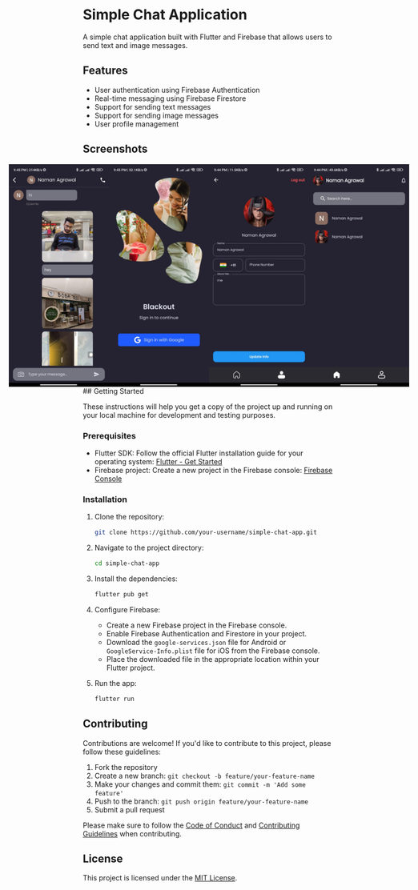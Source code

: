 # Simple Chat Application

A simple chat application built with Flutter and Firebase that allows users to send text and image messages.

## Features

- User authentication using Firebase Authentication
- Real-time messaging using Firebase Firestore
- Support for sending text messages
- Support for sending image messages
- User profile management

## Screenshots

<div style="display:flex;justify-content:center;">
    <img src="/assets/docs/1.jpeg" alt="Screenshot 1" width="200" />
    <img src="/assets/docs/2.jpeg" alt="Screenshot 2" width="200" />
    <img src="/assets/docs/3.jpeg" alt="Screenshot 3" width="200" />
    <img src="/assets/docs/4.jpeg" alt="Screenshot 4" width="200" />
</div>
## Getting Started

These instructions will help you get a copy of the project up and running on your local machine for development and testing purposes.

### Prerequisites

- Flutter SDK: Follow the official Flutter installation guide for your operating system: [Flutter - Get Started](https://flutter.dev/docs/get-started)
- Firebase project: Create a new project in the Firebase console: [Firebase Console](https://console.firebase.google.com)

### Installation

1. Clone the repository:

   ```bash
   git clone https://github.com/your-username/simple-chat-app.git
   ```

2. Navigate to the project directory:

   ```bash
   cd simple-chat-app
   ```

3. Install the dependencies:

   ```bash
   flutter pub get
   ```

4. Configure Firebase:

   - Create a new Firebase project in the Firebase console.
   - Enable Firebase Authentication and Firestore in your project.
   - Download the `google-services.json` file for Android or `GoogleService-Info.plist` file for iOS from the Firebase console.
   - Place the downloaded file in the appropriate location within your Flutter project.

5. Run the app:

   ```bash
   flutter run
   ```

## Contributing

Contributions are welcome! If you'd like to contribute to this project, please follow these guidelines:

1. Fork the repository
2. Create a new branch: `git checkout -b feature/your-feature-name`
3. Make your changes and commit them: `git commit -m 'Add some feature'`
4. Push to the branch: `git push origin feature/your-feature-name`
5. Submit a pull request

Please make sure to follow the [Code of Conduct](CODE_OF_CONDUCT.md) and [Contributing Guidelines](CONTRIBUTING.md) when contributing.

## License

This project is licensed under the [MIT License](LICENSE).
